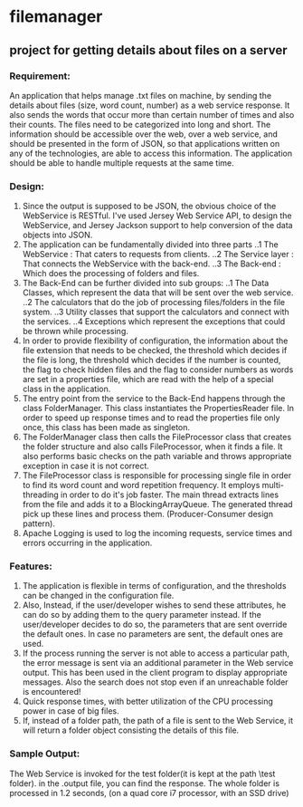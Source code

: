 # filemanager
## project for getting details about files on a server
### Requirement:
An application that helps manage .txt files on machine, by sending the details about files (size, word count, number)
as a web service response.
It also sends the words that occur more than certain number of times and also their counts.
The files need to be categorized into long and short.
The information should be accessible over the web, over a web service, and should be presented in the form of JSON, 
so that applications written on any of the technologies, are able to access this information.
The application should be able to handle multiple requests at the same time.

### Design:
1. Since the output is supposed to be JSON, the obvious choice of the WebService is RESTful.
	I've used Jersey Web Service API, to design the WebService, and Jersey Jackson support to help conversion of
	the data objects into JSON.
2. The application can be fundamentally divided into three parts
..1 The WebService : That caters to requests from clients.
..2 The Service layer : That connects the WebService with the back-end.
..3 The Back-end : Which does the processing of folders and files.
3. The Back-End can be further divided into sub groups:
..1 The Data Classes, which represent the data that will be sent over the web service.
..2 The calculators that do the job of processing files/folders in the file system.
..3 Utility classes that support the calculators and connect with the services.
..4 Exceptions which represent the exceptions that could be thrown while processing.
4. In order to provide flexibility of configuration, the information about the file extension that needs to be 	checked, the threshold which decides if the file is long, the threshold which decides if the number is counted,
	the flag to check hidden files and the flag to consider numbers as words are set in a properties file, which are
	read with the help of a special class in the application.
5. The entry point from the service to the Back-End happens through the class FolderManager. This class 	instantiates the PropertiesReader file. In order to speed up response times and to read the properties file only
	once, this class has been made as singleton.
6. The FolderManager class then calls the FileProcessor class that creates the folder structure and also calls 	FileProcessor, when it finds a file. It also performs basic checks on the path variable and throws appropriate 	exception in case it is not correct.
7. The FileProcessor class is responsible for processing  single file in order to find its word count and word 	repetition frequency. It employs multi-threading in order to do it's job faster. The main thread extracts lines
	from the file and adds it to a BlockingArrayQueue. The generated thread pick up these lines and process them.
	(Producer-Consumer design pattern).
8. Apache Logging is used to log the incoming requests, service times and errors occurring in the application.	
	
### Features:
1. The application is flexible in terms of configuration, and the thresholds can be changed in the configuration file.
2. Also, Instead, if the user/developer wishes to send these attributes, he can do so by adding them to the query 	parameter instead.
	If the user/developer decides to do so, the parameters that are sent override the default ones.
	In case no parameters are sent, the default ones are used.
3. If the process running the server is not able to access a particular path, the error message is sent via an 	additional parameter in the Web service output. This has been used in the client program to 
	display appropriate messages. Also the search does not stop even if an unreachable folder is encountered!
4. Quick response times, with better utilization of the CPU processing power in case of big files.
5. If, instead of a folder path, the path of a file is sent to the Web Service, it will return a folder object
	consisting the details of this file.
	
### Sample Output:
The Web Service is invoked for the test folder(it is kept at the path \test folder). in the .output file, you can find the response.
The whole folder is processed in 1.2 seconds, (on a quad core i7 processor, with an SSD drive)
